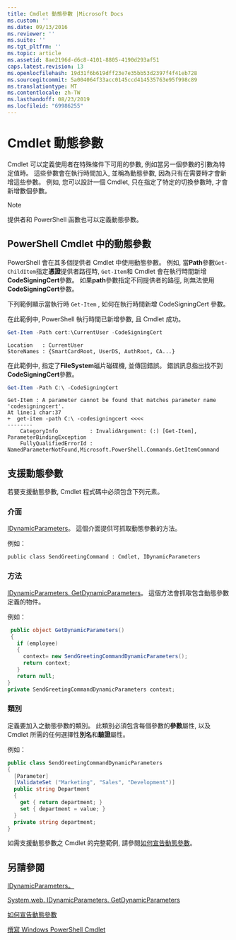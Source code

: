 ```yaml
---
title: Cmdlet 動態參數 |Microsoft Docs
ms.custom: ''
ms.date: 09/13/2016
ms.reviewer: ''
ms.suite: ''
ms.tgt_pltfrm: ''
ms.topic: article
ms.assetid: 8ae2196d-d6c8-4101-8805-4190d293af51
caps.latest.revision: 13
ms.openlocfilehash: 19d31f6b619dff23e7e35bb53d2397f4f41eb728
ms.sourcegitcommit: 5a004064f33acc0145ccd414535763e95f998c89
ms.translationtype: MT
ms.contentlocale: zh-TW
ms.lasthandoff: 08/23/2019
ms.locfileid: "69986255"
---
```

# <a name="cmdlet-dynamic-parameters"></a>Cmdlet 動態參數

Cmdlet 可以定義使用者在特殊條件下可用的參數, 例如當另一個參數的引數為特定值時。 這些參數會在執行時間加入, 並稱為動態參數, 因為只有在需要時才會新增這些參數。 例如, 您可以設計一個 Cmdlet, 只在指定了特定的切換參數時, 才會新增數個參數。

> [!NOTE]
> 提供者和 PowerShell 函數也可以定義動態參數。

## <a name="dynamic-parameters-in-powershell-cmdlets"></a>PowerShell Cmdlet 中的動態參數

PowerShell 會在其多個提供者 Cmdlet 中使用動態參數。 例如, 當**Path**參數`Get-ChildItem`指定**憑證**提供者路徑時, `Get-Item`和 Cmdlet 會在執行時間新增**CodeSigningCert**參數。 如果**path**參數指定不同提供者的路徑, 則無法使用**CodeSigningCert**參數。

下列範例顯示當執行時 `Get-Item` , 如何在執行時間新增 CodeSigningCert 參數。

在此範例中, PowerShell 執行時間已新增參數, 且 Cmdlet 成功。

```powershell
Get-Item -Path cert:\CurrentUser -CodeSigningCert
```

```Output
Location   : CurrentUser
StoreNames : {SmartCardRoot, UserDS, AuthRoot, CA...}
```

在此範例中, 指定了**FileSystem**磁片磁碟機, 並傳回錯誤。 錯誤訊息指出找不到**CodeSigningCert**參數。

```powershell
Get-Item -Path C:\ -CodeSigningCert
```

```Output
Get-Item : A parameter cannot be found that matches parameter name 'codesigningcert'.
At line:1 char:37
+  get-item -path C:\ -codesigningcert <<<<
--------
    CategoryInfo          : InvalidArgument: (:) [Get-Item], ParameterBindingException
    FullyQualifiedErrorId : NamedParameterNotFound,Microsoft.PowerShell.Commands.GetItemCommand
```

## <a name="support-for-dynamic-parameters"></a>支援動態參數

若要支援動態參數, Cmdlet 程式碼中必須包含下列元素。

### <a name="interface"></a>介面

[IDynamicParameters](/dotnet/api/System.Management.Automation.IDynamicParameters)。
這個介面提供可抓取動態參數的方法。

例如：

`public class SendGreetingCommand : Cmdlet, IDynamicParameters`

### <a name="method"></a>方法

[IDynamicParameters. GetDynamicParameters](/dotnet/api/System.Management.Automation.IDynamicParameters.GetDynamicParameters)。
這個方法會抓取包含動態參數定義的物件。

例如：

```csharp
 public object GetDynamicParameters()
 {
   if (employee)
   {
     context= new SendGreetingCommandDynamicParameters();
     return context;
   }
   return null;
}
private SendGreetingCommandDynamicParameters context;
```

### <a name="class"></a>類別

定義要加入之動態參數的類別。 此類別必須包含每個參數的**參數**屬性, 以及 Cmdlet 所需的任何選擇性**別名**和**驗證**屬性。

例如：

```csharp
public class SendGreetingCommandDynamicParameters
{
  [Parameter]
  [ValidateSet ("Marketing", "Sales", "Development")]
  public string Department
  {
    get { return department; }
    set { department = value; }
  }
  private string department;
}
```

如需支援動態參數之 Cmdlet 的完整範例, 請參閱[如何宣告動態參數](./how-to-declare-dynamic-parameters.md)。

## <a name="see-also"></a>另請參閱

[IDynamicParameters。](/dotnet/api/System.Management.Automation.IDynamicParameters)

[System.web. IDynamicParameters. GetDynamicParameters](/dotnet/api/System.Management.Automation.IDynamicParameters.GetDynamicParameters)

[如何宣告動態參數](./how-to-declare-dynamic-parameters.md)

[撰寫 Windows PowerShell Cmdlet](./writing-a-windows-powershell-cmdlet.md)

